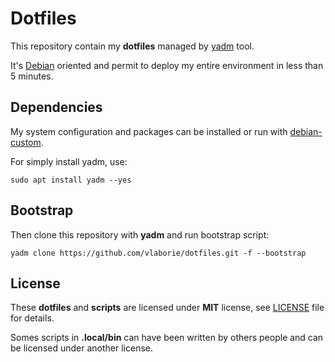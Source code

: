 # Dotfiles

This repository contain my **dotfiles** managed by [yadm](https://thelocehiliosan.github.io/yadm/) tool.

It's [Debian](https://www.debian.org/) oriented and permit to deploy my entire environment in less than 5 minutes.

## Dependencies

My system configuration and packages can be installed or run with [debian-custom](https://github.com/vlaborie/debian-custom).

For simply install yadm, use:

~~~
sudo apt install yadm --yes
~~~

## Bootstrap

Then clone this repository with **yadm** and run bootstrap script:

~~~
yadm clone https://github.com/vlaborie/dotfiles.git -f --bootstrap
~~~

## License

These **dotfiles** and **scripts** are licensed under **MIT** license, see [LICENSE](LICENSE) file for details.

Somes scripts in **.local/bin** can have been written by others people and can be licensed under another license.
